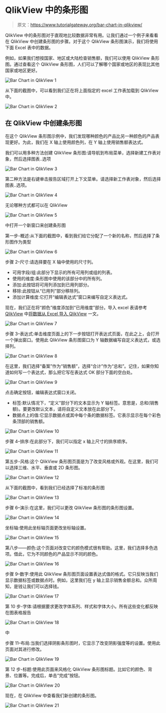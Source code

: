 # QlikView 中的条形图

> 原文：<https://www.tutorialgateway.org/bar-chart-in-qlikview/>

QlikView 中的条形图对于直观地比较数据非常有用。让我们通过一个例子来看看在 QlikView 中创建条形图的步骤。对于这个 QlikView 条形图演示，我们将使用下面 Excel 表中的数据。

例如，如果我们想按国家、地区或大陆检查销售额，我们可以使用 QlikView 条形图。通过查看这个 QlikView 条形图，人们可以了解哪个国家或地区的表现比其他国家或地区更好。

![Bar Chart in QlikView 1](img/50d32ae7a3729f5c15ead2c11b7b2d65.png)

从下面的截图中，可以看到我们正在将上面指定的 excel 工作表加载到 QlikView 中。

![Bar Chart in QlikView 2](img/46ac809508c7830836ff1aed55f32acf.png)

## 在 QlikView 中创建条形图

在这个 QlikView 条形图示例中，我们发现哪种颜色的产品比另一种颜色的产品表现更好。为此，我们在 X 轴上使用颜色列，在 Y 轴上使用销售额表达式。

我们可以用多种方法创建 QlikView 条形图:请导航到布局菜单，选择新建工作表对象，然后选择图表..选项

![Bar Chart in QlikView 3](img/715d438535013ac0cd970bcd43de09ad.png)

第二种方法是右键单击报告区域打开上下文菜单。请选择新工作表对象，然后选择图表..选项。

![Bar Chart in QlikView 4](img/89f022dfcd001feadcb7970e6d4540db.png)

无论哪种方式都可以在 QlikView

![Bar Chart in QlikView 5](img/985e69ffd895bea83c5f702f76df2ee9.png)

中打开一个新窗口来创建条形图

第一步-概述:从下面的截图中，看到我们给它分配了一个新的名称，然后选择了条形图作为类型

![Bar Chart in QlikView 6](img/2a50c18753bc9fe24e5f01168ebbeb8b.png)

步骤 2–尺寸:请选择要在 X 轴中使用的尺寸列。

*   可用字段/组:此部分下显示的所有可用列或组的列表。
*   使用的维度:条形图中使用的该部分中的所有列。
*   添加:此按钮将可用列添加到已用列部分。
*   移除:此按钮从“已用列”部分移除列。
*   添加计算维度:它打开“编辑表达式”窗口来编写自定义表达式。

现在，我们正在将“颜色”维度添加到“已用维度”部分。导入 excel 表请参考 [QlikView](https://www.tutorialgateway.org/qlikview-tutorial/) 中[将数据从 Excel 导入 QlikView](https://www.tutorialgateway.org/import-data-from-excel-to-qlikview/) 一文。

![Bar Chart in QlikView 7](img/f71f6ce9e49ff8b26efc174859c5d436.png)

步骤 3–表达式:单击维度页面上的下一步按钮打开表达式页面，在此之上，会打开一个弹出窗口。使用此 QlikView 条形图窗口为 Y 轴数据编写自定义表达式，或选择列。

![Bar Chart in QlikView 8](img/f9a806abad5209515745d04050ecca45.png)

在这里，我们选择“备案”作为“销售额”，选择“合计”作为“总和”。记住，如果你知道如何写一个表达式，那么把它写在表达式 OK 部分下面的空白处。

![Bar Chart in QlikView 9](img/d3baf1f6a628a2cd1ccc9e08cf43309f.png)

点击确定按钮，编辑表达式窗口关闭。

*   标签:默认情况下，“定义”部分下的文本显示为 Y 轴标签。意思是，总和(销售额)。要更改默认文本，请将自定义文本放在此部分下。
*   数据点上的值:它显示数据点或其中每个条的数据标签。它表示显示在每个彩色条顶部的销售额。

![Bar Chart in QlikView 10](img/57d8b644af856eb4bd956e972f598ac5.png)

步骤 4–排序:在此部分下，我们可以指定 x 轴上尺寸的排序顺序。

![Bar Chart in QlikView 11](img/bd3cf419bde378474a440de170c5b60c.png)

第五步-风格:这个 QlikView 条形图页面是为了改变风格或外观。在这里，我们可以选择三维、水平、垂直或 2D 条形图。

![Bar Chart in QlikView 12](img/b1e192dc79072ce8f361011b931ebd6b.png)

从下面的截图中，看到我们已经选择了标准的条形图

![Bar Chart in QlikView 13](img/2c32f8bd5c12a610869c52afd2318d28.png)

步骤 6–演示:在这里，我们可以更改 QlikView 条形图的条形图设置。

![Bar Chart in QlikView 14](img/9c27f67ba282410aace24c7d17e13dfa.png)

坐标轴:使用此坐标轴页面更改坐标轴设置。

![Bar Chart in QlikView 15](img/53a5e499622c182264670b7264d7a959.png)

第八步——颜色:这个页面对改变它的颜色模式很有帮助。这里，我们选择多色选项。借此，它为不同颜色的产品显示不同的颜色。

![Bar Chart in QlikView 16](img/77a36a271c2bd307c6fe2b7690f08f25.png)

步骤 9–数字:使用此 QlikView 条形图页面设置表达式值的格式。它只反映当我们显示数据标签或数据点时。例如，这里我们在 y 轴上显示销售金额总和。众所周知，是钱让我们可以选择钱。

![Bar Chart in QlikView 17](img/c12020a14bb95a8d615f59335f54cfc0.png)

第 10 步-字体:请根据要求更改字体系列、样式和字体大小。所有这些变化都反映在图表格报告

![Bar Chart in QlikView 18](img/88d600b0f8ad49a6005c50242ed0bb05.png)

中

步骤 11–布局:当我们选择阴影条形图时，它显示了改变阴影强度等的设置。使用此页面对其进行修改。

![Bar Chart in QlikView 19](img/a6b00e25f619bf42f3c7a7ebd59b90d9.png)

第 12 步-标题:使用此页面来风格化 QlikView 条形图标题。比如它的颜色、背景、位置等。完成后，单击“完成”按钮。

![Bar Chart in QlikView 20](img/85aeae43291db40b897e72b805e10337.png)

现在，在 QlikView 中查看我们新创建的条形图。

![Bar Chart in QlikView 21](img/2b2de1e61b350e7395c8ac41be2c83c1.png)